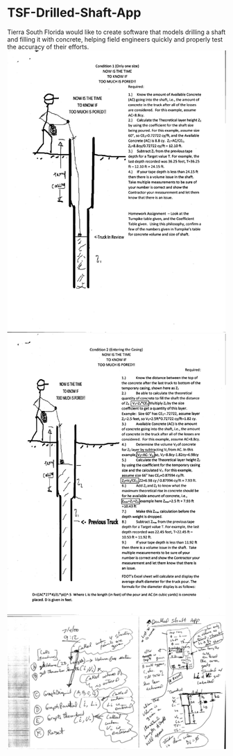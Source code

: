 # TSF-Drilled-Shaft-App
Tierra South Florida would like to create software that models drilling a shaft and filling it with concrete, helping field engineers quickly and properly test the accuracy of their efforts.
![alt text](https://github.com/anish219/TSF-Drilled-Shaft-App/blob/master/Drilled-Shaft-Instructions-1.jpg?raw=true)
![alt text](https://github.com/anish219/TSF-Drilled-Shaft-App/blob/master/Drilled-Shaft-Instructions-2.jpg?raw=true)
![alt text](https://github.com/anish219/TSF-Drilled-Shaft-App/blob/master/App-Instructions.jpg?raw=true)
